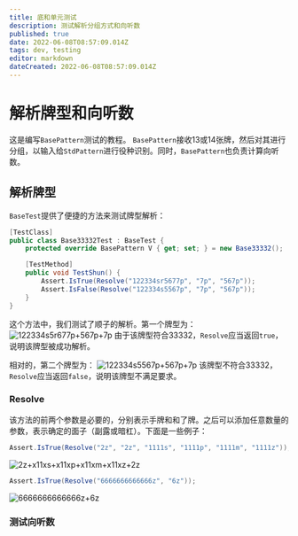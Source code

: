 ```yaml
---
title: 底和单元测试
description: 测试解析分组方式和向听数
published: true
date: 2022-06-08T08:57:09.014Z
tags: dev, testing
editor: markdown
dateCreated: 2022-06-08T08:57:09.014Z
---
```


# 解析牌型和向听数
这是编写`BasePattern`测试的教程。
`BasePattern`接收13或14张牌，然后对其进行分组，以输入给`StdPattern`进行役种识别。同时，`BasePattern`也负责计算向听数。

## 解析牌型

`BaseTest`提供了便捷的方法来测试牌型解析：
```cs
[TestClass]
public class Base33332Test : BaseTest {
    protected override BasePattern V { get; set; } = new Base33332();

    [TestMethod]
    public void TestShun() {
        Assert.IsTrue(Resolve("122334sr5677p", "7p", "567p"));
        Assert.IsFalse(Resolve("122334s5567p", "7p", "567p"));
    }
}
```
这个方法中，我们测试了顺子的解析。第一个牌型为：
![122334s5r677p+567p+7p](https://mj.ero.fyi/122334sr5677p+567p+7p)
由于该牌型符合33332，`Resolve`应当返回`true`，说明该牌型被成功解析。

相对的，第二个牌型为：
![122334s5567p+567p+7p](https://mj.ero.fyi/122334s5567p+567p+7p)
该牌型不符合33332，`Resolve`应当返回`false`，说明该牌型不满足要求。

### Resolve

该方法的前两个参数是必要的，分别表示手牌和和了牌。之后可以添加任意数量的参数，表示确定的面子（副露或暗杠）。下面是一些例子：
```cs
Assert.IsTrue(Resolve("2z", "2z", "1111s", "1111p", "1111m", "1111z"));
```
![2z+x11xs+x11xp+x11xm+x11xz+2z](https://mj.ero.fyi/2z+x11xs+x11xp+x11xm+x11xz+2z)

```cs
Assert.IsTrue(Resolve("6666666666666z", "6z"));
```
![6666666666666z+6z](https://mj.ero.fyi/6666666666666z+6z)

### 测试向听数